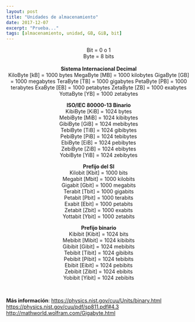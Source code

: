 ```yaml
---
layout: post
title: "Unidades de almacenamiento"
date: 2017-12-07
excerpt: "Prueba..."
tags: [almacenamiento, unidad, GB, GiB, bit]
---
```


<div align="center">
Bit 	= 	0 o 1<br>
Byte 	= 	8 bits<br>
<br>
<b>Sistema Internacional Decimal</b><br>
KiloByte 	[kB] 	= 	1000 bytes  
MegaByte 	[MB] 	= 	1000 kilobytes  
GigaByte 	[GB] 	= 	1000 megabytes  
TeraByte 	[TB] 	= 	1000 gigabytes  
PetaByte 	[PB] 	= 	1000 terabytes  
ExaByte 	[EB] 	= 	1000 petabytes  
ZetaByte 	[ZB] 	= 	1000 exabytes  
YottaByte   [YB] 	= 	1000 zetabytes  
  
<b>ISO/IEC 80000-13 Binario</b>  
KibiByte 	[KiB] 	= 	1024 bytes  
MebiByte 	[MiB] 	= 	1024 kibibytes  
GibiByte 	[GiB] 	= 	1024 mebibytes  
TebiByte 	[TiB] 	= 	1024 gibibytes  
PebiByte 	[PiB] 	= 	1024 tebibytes  
EbiByte 	[EiB] 	= 	1024 pebibytes  
ZebiByte 	[ZiB] 	= 	1024 ebibytes  
YobiByte 	[YiB] 	= 	1024 zebibytes  
  
<b>Prefijo del SI</b>  
Kilobit 	[Kbit] 	= 	1000 bits  
Megabit 	[Mbit] 	= 	1000 kilobits  
Gigabit 	[Gbit] 	= 	1000 megabits  
Terabit 	[Tbit] 	= 	1000 gigabits  
Petabit 	[Pbit] 	= 	1000 terabits  
Exabit 	    [Ebit] 	= 	1000 petabits  
Zetabit 	[Zbit] 	= 	1000 exabits  
Yottabit 	[Ybit] 	= 	1000 zetabits  
  
<b>Prefijo binario</b>  
Kibibit 	[Kibit] 	= 	1024 bits  
Mebibit 	[Mibit] 	= 	1024 kibibits  
Gibibit 	[Gibit] 	= 	1024 mebibits  
Tebibit 	[Tibit] 	= 	1024 gibibits  
Pebibit 	[Pibit] 	= 	1024 tebibits  
Ebibit 	    [Eibit] 	= 	1024 pebibits  
Zebibit 	[Zibit] 	= 	1024 ebibits  
Yobibit 	[Yibit] 	= 	1024 zebibits  
</div>
<br>

<b>Más información</b>:
https://physics.nist.gov/cuu/Units/binary.html
https://physics.nist.gov/cuu/pdf/sp811.pdf#4.3
http://mathworld.wolfram.com/Gigabyte.html
